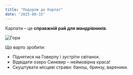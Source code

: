 ```yaml
---
title: "Подорож до Карпат"
date: "2025-08-15"
---
```


Карпати – це **справжній рай для мандрівників**.

![Гори]( /globe.svg )

Що варто зробити:  

- Піднятися на Говерлу і зустріти світанок.  
- Відвідати озеро Синевир – неймовірна краса!  
- Скуштувати місцеві страви: банош, бринзу, вареники.
